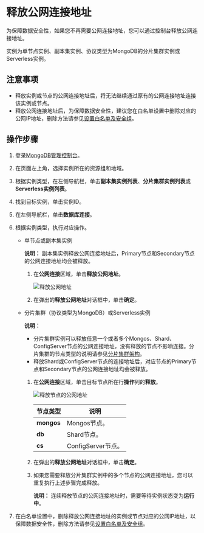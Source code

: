 # 释放公网连接地址

为保障数据安全性，如果您不再需要公网连接地址，您可以通过控制台释放公网连接地址。

实例为单节点实例、副本集实例、协议类型为MongoDB的分片集群实例或Serverless实例。

## 注意事项

-   释放实例或节点的公网连接地址后，将无法继续通过原有的公网连接地址连接该实例或节点。
-   释放公网连接地址后，为保障数据安全性，建议您在白名单设置中删除对应的公网IP地址，删除方法请参见[设置白名单及安全组](/cn.zh-CN/用户指南/数据安全性/设置白名单及安全组.md)。

## 操作步骤

1.  登录[MongoDB管理控制台](https://mongodb.console.aliyun.com/)。

2.  在页面左上角，选择实例所在的资源组和地域。

3.  根据实例类型，在左侧导航栏，单击**副本集实例列表**、**分片集群实例列表**或**Serverless实例列表**。

4.  找到目标实例，单击实例ID。

5.  在左侧导航栏，单击**数据库连接**。

6.  根据实例类型，执行对应操作。

    -   单节点或副本集实例

        **说明：** 副本集实例释放公网连接地址后，Primary节点和Secondary节点的公网连接地址均会被释放。

        1.  在**公网连接**区域，单击**释放公网地址**。

            ![释放公网地址](https://static-aliyun-doc.oss-accelerate.aliyuncs.com/assets/img/zh-CN/4646819951/p37322.png)

        2.  在弹出的**释放公网地址**对话框中，单击**确定**。
    -   分片集群（协议类型为MongoDB）或Serverless实例

        **说明：**

        -   分片集群实例可以释放任意一个或者多个Mongos、Shard、ConfigServer节点的公网连接地址，没有释放的节点不影响连接。分片集群的节点类型的说明请参见[分片集群架构](/cn.zh-CN/产品简介/系统架构/分片集群架构.md)。
        -   释放Shard或ConfigServer节点的连接地址后，对应节点的Primary节点和Secondary节点的公网连接地址均会被释放。
        1.  在**公网连接**区域，单击目标节点所在行**操作**列的**释放**。

            ![释放节点的公网地址](https://static-aliyun-doc.oss-accelerate.aliyuncs.com/assets/img/zh-CN/4646819951/p13376.png)

            |节点类型|说明|
            |----|--|
            |**mongos**|Mongos节点。|
            |**db**|Shard节点。|
            |**cs**|ConfigServer节点。|

        2.  在弹出的**释放公网地址**对话框中，单击**确定**。
        3.  如果您需要释放分片集群实例中的多个节点的公网连接地址，您可以重复执行上述步骤完成释放。

            **说明：** 连续释放节点的公网连接地址时，需要等待实例状态变为**运行中**。

7.  在白名单设置中，删除释放公网连接地址的实例或节点对应的公网IP地址，以保障数据安全性，删除方法请参见[设置白名单及安全组](/cn.zh-CN/用户指南/数据安全性/设置白名单及安全组.md)。


